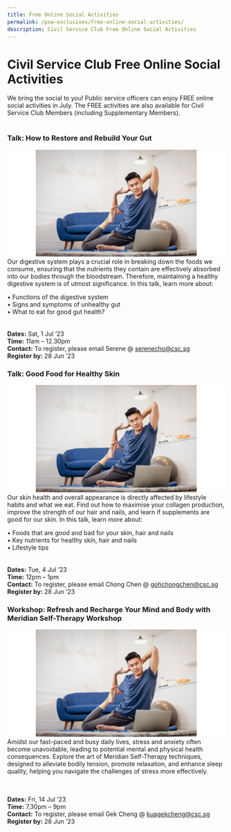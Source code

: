 ```yaml
---
title: Free Online Social Activities
permalink: /psw-exclusives/free-online-social-activities/
description: Civil Service Club Free Online Social Activities
---
```

# Civil Service Club Free Online Social Activities

We bring the social to you! Public service officers can enjoy FREE online social activities in July. The FREE activities are also available for Civil Service Club Members (including Supplementary Members). 
<br>
<br>

### Talk: How to Restore and Rebuild Your Gut 
![](/images/CSC_Social_Yoga.png)
<br>
Our digestive system plays a crucial role in breaking down the foods we consume, ensuring that the nutrients they contain are effectively absorbed into our bodies through the bloodstream. Therefore, maintaining a healthy digestive system is of utmost significance. In this talk, learn more about:

• Functions of the digestive system <br>
• Signs and symptoms of unhealthy gut <br>
• What to eat for good gut health?<br>
<br><br>
**Dates:** Sat, 1 Jul ’23 <br>**Time:** 11am – 12.30pm<br>**Contact:** To register, please email   Serene @ <a href="mailto:serenecho@csc.sg">serenecho@csc.sg</a> <br>**Register by:** 28 Jun ’23

### Talk: Good Food for Healthy Skin
![](/images/CSC_Social_Yoga.png)
<br>
Our skin health and overall appearance is directly affected by lifestyle habits and what we eat. Find out how to maximise your collagen production, improve the strength of our hair and nails, and learn if supplements are good for our skin. In this talk, learn more about:

• Foods that are good and bad for your skin, hair and nails <br>
• Key nutrients for healthy skin, hair and nails  <br>
• Lifestyle tips<br>
<br><br>
**Dates:** Tue, 4 Jul ’23 <br>**Time:** 12pm – 1pm<br>**Contact:** To register, please email Chong Chen @ <a href="mailto:gohchongchen@csc.sg">gohchongchen@csc.sg</a> <br>**Register by:** 28 Jun ’23

### Workshop: Refresh and Recharge Your Mind and Body with Meridian Self-Therapy Workshop
![](/images/CSC_Social_Yoga.png)
<br>
Amidst our fast-paced and busy daily lives, stress and anxiety often become unavoidable, leading to potential mental and physical health consequences. Explore the art of Meridian Self-Therapy techniques, designed to alleviate bodily tension, promote relaxation, and enhance sleep quality, helping you navigate the challenges of stress more effectively.

<br><br>
**Dates:** Fri, 14 Jul ’23 <br>**Time:** 7.30pm – 9pm<br>**Contact:** To register, please email Gek Cheng @ <a href="mailto:kuagekcheng@csc.sg">kuagekcheng@csc.sg</a> <br>**Register by:** 28 Jun ’23